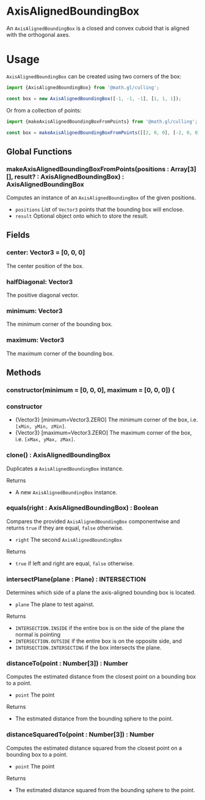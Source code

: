 # AxisAlignedBoundingBox

An `AxisAlignedBoundingBox` is a closed and convex cuboid that is aligned with the orthogonal axes.

# Usage

`AxisAlignedBoundingBox` can be created using two corners of the box:

```js
import {AxisAlignedBoundingBox} from '@math.gl/culling';

const box = new AxisAlignedBoundingBox([-1, -1, -1], [1, 1, 1]);
```

Or from a collection of points:

```js
import {makeAxisAlignedBoundingBoxFromPoints} from '@math.gl/culling';

const box = makeAxisAlignedBoundingBoxFromPoints([[2, 0, 0], [-2, 0, 0]]);
```

## Global Functions

### makeAxisAlignedBoundingBoxFromPoints(positions : Array[3][], result? : AxisAlignedBoundingBox) : AxisAlignedBoundingBox

Computes an instance of an `AxisAlignedBoundingBox` of the given positions.

- `positions` List of `Vector3` points that the bounding box will enclose.
- `result` Optional object onto which to store the result.


## Fields

### center: Vector3 = [0, 0, 0]

The center position of the box.

### halfDiagonal: Vector3

The positive diagonal vector.

### minimum: Vector3

The minimum corner of the bounding box.

### maximum: Vector3

The maximum corner of the bounding box.


## Methods

### constructor(minimum = [0, 0, 0], maximum = [0, 0, 0]) {

### constructor

- {Vector3} [minimum=Vector3.ZERO] The minimum corner of the box, i.e. `[xMin, yMin, zMin]`.
- {Vector3} [maximum=Vector3.ZERO] The maximum corner of the box, i.e. `[xMax, yMax, zMax]`.

### clone() : AxisAlignedBoundingBox

Duplicates a `AxisAlignedBoundingBox` instance.

Returns
- A new `AxisAlignedBoundingBox` instance.

### equals(right : AxisAlignedBoundingBox) : Boolean

Compares the provided `AxisAlignedBoundingBox` componentwise and returns `true` if they are equal, `false` otherwise.

- `right` The second `AxisAlignedBoundingBox`

Returns
- `true` if left and right are equal, `false` otherwise.

### intersectPlane(plane : Plane) : INTERSECTION

Determines which side of a plane the axis-aligned bounding box is located.

- `plane` The plane to test against.

Returns
- `INTERSECTION.INSIDE` if the entire box is on the side of the plane the normal is pointing
- `INTERSECTION.OUTSIDE` if the entire box is on the opposite side, and
- `INTERSECTION.INTERSECTING` if the box intersects the plane.

### distanceTo(point : Number[3]) : Number

Computes the estimated distance from the closest point on a bounding box to a point.

- `point` The point

Returns

- The estimated distance from the bounding sphere to the point.

### distanceSquaredTo(point : Number[3]) : Number

Computes the estimated distance squared from the closest point on a bounding box to a point.

- `point` The point

Returns

- The estimated distance squared from the bounding sphere to the point.
